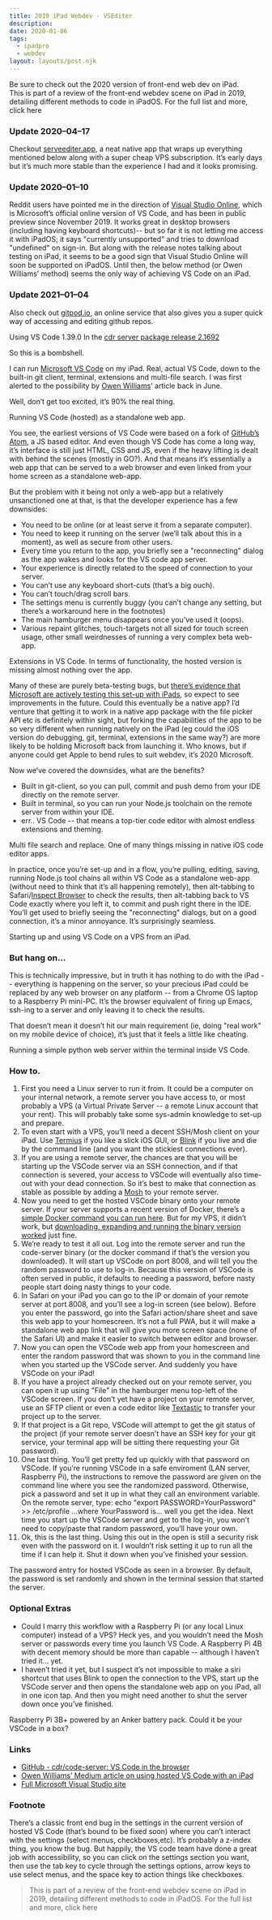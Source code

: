 ```yaml
---
title: 2019 iPad Webdev - VSEditer
description: 
date: 2020-01-06
tags:
  - ipadpro
  - webdev
layout: layouts/post.njk
---
```


<aside>Be sure to check out the 2020 version of front-end web dev on iPad. </aside>

<aside> This is part of a review of the front-end webdev scene on iPad in 2019, detailing different methods to code in iPadOS. For the full list and more, click here </aside>

### Update 2020–04–17
Checkout [serveediter.app](https://servediter.app), a neat native app that wraps up everything mentioned below along with a super cheap VPS subscription. It’s early days but it’s much more stable than the experience I had and it looks promising.

### Update 2020–01–10
Reddit users have pointed me in the direction of [Visual Studio Online](https://visualstudio.microsoft.com/services/visual-studio-online/), which is Microsoft’s official online version of VS Code, and has been in public preview since November 2019. It works great in desktop browsers (including having keyboard shortcuts)-- but so far it is not letting me access it with iPadOS; it says "currently unsupported" and tries to download "undefined" on sign-in. But along with the release notes talking about testing on iPad, it seems to be a good sign that Visual Studio Online will soon be supported on iPadOS. Until then, the below method (or Owen Williams’ method) seems the only way of achieving VS Code on an iPad.

### Update 2021–01–04
Also check out [gitpod.io](https://gitpod.io/), an online service that also gives you a super quick way of accessing and editing github repos.

Using VS Code 1.39.0 In the [cdr server package release 2.1692](https://github.com/cdr/code-server/releases/tag/2.1692-vsc1.39.2)

So this is a bombshell.

I can run [Microsoft VS Code](https://code.visualstudio.com/) on my iPad. Real, actual VS Code, down to the built-in git client, terminal, extensions and multi-file search. I was first alerted to the possibility by [Owen Williams](https://link.medium.com/4nycoirfU2)’ article back in June.

Well, don’t get too excited, it’s 90% the real thing.

Running VS Code (hosted) as a standalone web app.

You see, the earliest versions of VS Code were based on a fork of [GitHub’s Atom](https://atom.io/), a JS based editor. And even though VS Code has come a long way, it’s interface is still just HTML, CSS and JS, even if the heavy lifting is dealt with behind the scenes (mostly in GO?). And that means it’s essentially a web app that can be served to a web browser and even linked from your home screen as a standalone web-app.

But the problem with it being not only a web-app but a relatively unsanctioned one at that, is that the developer experience has a few downsides:
- You need to be online (or at least serve it from a separate computer).
- You need to keep it running on the server (we’ll talk about this in a moment), as well as secure from other users.
- Every time you return to the app, you briefly see a "reconnecting" dialog as the app wakes and looks for the VS code app server.
- Your experience is directly related to the speed of connection to your server.
- You can’t use any keyboard short-cuts (that’s a big ouch).
- You can’t touch/drag scroll bars.
- The settings menu is currently buggy (you can’t change any setting, but there’s a workaround here in the footnotes)
- The main hamburger menu disappears once you’ve used it (oops).
- Various repaint glitches, touch-targets not all sized for touch screen usage, other small weirdnesses of running a very complex beta web-app.

Extensions in VS Code. In terms of functionality, the hosted version is missing almost nothing over the app.

Many of these are purely beta-testing bugs, but [there’s evidence that Microsoft are actively testing this set-up with iPads](https://code.visualstudio.com/updates/v1_41#_browser-support), so expect to see improvements in the future. Could this eventually be a native app? I’d venture that getting it to work in a native app package with the file picker API etc is definitely within sight, but forking the capabilities of the app to be so very different when running natively on the iPad (eg could the iOS version do debugging, git, terminal, extensions in the same way?) are more likely to be holding Microsoft back from launching it. Who knows, but if anyone could get Apple to bend rules to suit webdev, it’s 2020 Microsoft.

Now we’ve covered the downsides, what are the benefits?
- Built in git-client, so you can pull, commit and push demo from your IDE directly on the remote server.
- Built in terminal, so you can run your Node.js toolchain on the remote server from within your IDE.
- err.. VS Code -- that means a top-tier code editor with almost endless extensions and theming.

Multi file search and replace. One of many things missing in native iOS code editor apps.

In practice, once you’re set-up and in a flow, you’re pulling, editing, saving, running Node.js tool chains all within VS Code as a standalone web-app (without need to think that it’s all happening remotely), then alt-tabbing to Safari/[Inspect Browser](https://apps.pdyn.net/inspect/) to check the results, then alt-tabbing back to VS Code exactly where you left it, to commit and push right there in the IDE. You’ll get used to briefly seeing the "reconnecting" dialogs, but on a good connection, it’s a minor annoyance. It’s surprisingly seamless.

Starting up and using VS Code on a VPS from an iPad.

### But hang on…
This is technically impressive, but in truth it has nothing to do with the iPad -- everything is happening on the server, so your precious iPad could be replaced by any web browser on any platform -- from a Chrome OS laptop to a Raspberry Pi mini-PC. It’s the browser equivalent of firing up Emacs, ssh-ing to a server and only leaving it to check the results.

That doesn’t mean it doesn’t hit our main requirement (ie, doing "real work" on my mobile device of choice), it’s just that it feels a little like cheating.

Running a simple python web server within the terminal inside VS Code.

### How to.
1. First you need a Linux server to run it from. It could be a computer on your internal network, a remote server you have access to, or most probably a VPS (a Virtual Private Server -- a remote Linux account that your rent). This will probably take some sys-admin knowledge to set-up and prepare.
1. To even start with a VPS, you’ll need a decent SSH/Mosh client on your iPad. Use [Termius](https://termius.com/) if you like a slick iOS GUI, or [Blink](https://www.blink.sh/) if you live and die by the command line (and you want the stickiest connections ever).
1. If you are using a remote server, the chances are that you will be starting up the VSCode server via an SSH connection, and if that connection is severed, your access to VSCode will eventually also time-out with your dead connection. So it’s best to make that connection as stable as possible by adding a [Mosh](https://mosh.org/) to your remote server.
1. Now you need to get the hosted VSCode binary onto your remote server. If your server supports a recent version of Docker, there’s a [simple Docker command you can run here](https://github.com/cdr/code-server). But for my VPS, it didn’t work, but [downloading, expanding and running the binary version worked](https://github.com/cdr/code-server) just fine.
1. We’re ready to test it all out. Log into the remote server and run the code-server binary (or the docker command if that’s the version you downloaded). It will start up VSCode on port 8008, and will tell you the random password to use to log-in. Because this version of VSCode is often served in public, it defaults to needing a password, before nasty people start doing nasty things to your code.
1. In Safari on your iPad you can go to the IP or domain of your remote server at port 8008, and you’ll see a log-in screen (see below). Before you enter the password, go into the Safari action/share sheet and save this web app to your homescreen. It’s not a full PWA, but it will make a standalone web app link that will give you more screen space (none of the Safari UI) and make it easier to switch between editor and browser.
1. Now you can open the VSCode web app from your homescreen and enter the random password that was shown to you in the command line when you started up the VSCode server. And suddenly you have VSCode on your iPad!
1. If you have a project already checked out on your remote server, you can open it up using "File" in the hamburger menu top-left of the VSCode screen. If you don’t yet have a project on your remote server, use an SFTP client or even a code editor like [Textastic](https://www.textasticapp.com/) to transfer your project up to the server.
1. If that project is a Git repo, VSCode will attempt to get the git status of the project (if your remote server doesn’t have an SSH key for your git service, your terminal app will be sitting there requesting your Git password).
1. One last thing. You’ll get pretty fed up quickly with that password on VSCode. If you’re running VSCode in a safe enviroment (LAN server, Raspberry Pi), the instructions to remove the password are given on the command line where you see the randomized password. Otherwise, pick a password and set it up in what they call an environment variable. On the remote server, type:
echo "export PASSWORD=YourPassword" >> /etc/profile
…where YourPassword is… well you get the idea. Next time you start up the VSCode server and get to the log-in, you won’t need to copy/paste that random password, you’ll have your own.
1. Ok, this is the last thing. Using this out in the open is still a security risk even with the password on it. I wouldn’t risk setting it up to run all the time if I can help it. Shut it down when you’ve finished your session.

The password entry for hosted VSCode as seen in a browser. By default, the password is set randomly and shown in the terminal session that started the server.

### Optional Extras
- Could I marry this workflow with a Raspberry Pi (or any local Linux computer) instead of a VPS? Heck yes, and you wouldn’t need the Mosh server or passwords every time you launch VS Code. A Raspberry Pi 4B with decent memory should be more than capable -- although I haven’t tried it… yet.
- I haven’t tried it yet, but I suspect it’s not impossible to make a siri shortcut that uses Blink to open the connection to the VPS, start up the VSCode server and then opens the standalone web app on you iPad, all in one icon tap. And then you might need another to shut the server down once you’ve finished.

Raspberry Pi 3B+ powered by an Anker battery pack. Could it be your VSCode in a box?

### Links
- [GitHub - cdr/code-server: VS Code in the browser](https://github.com/cdr/code-server)
- [Owen Williams’ Medium article on using hosted VS Code with an iPad](https://link.medium.com/4nycoirfU2)
- [Full Microsoft Visual Studio site](https://code.visualstudio.com/)

### Footnote
There’s a classic front end bug in the settings in the current version of hosted VS Code (that’s bound to be fixed soon) where you can’t interact with the settings (select menus, checkboxes,etc). It’s probably a z-index thing, you know the bug. But happily, the VS code team have done a great job with accessibility, so you can click on the settings section you want, then use the tab key to cycle through the settings options, arrow keys to use select menus, and the space key to action things like checkboxes.

> This is part of a review of the front-end webdev scene on iPad in 2019, detailing different methods to code in iPadOS. For the full list and more, click here